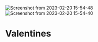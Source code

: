 ![Screenshot from 2023-02-20 15-54-48](https://user-images.githubusercontent.com/93251536/220114497-b866fa67-e5a1-4477-8e14-f46ad1b09574.png)![Screenshot from 2023-02-20 15-54-40](https://user-images.githubusercontent.com/93251536/220114759-ae6fae06-4326-4754-a17d-a0b924e62df1.png)

# Valentines
